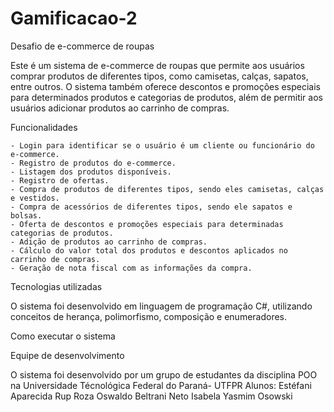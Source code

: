 # Gamificacao-2
Desafio de e-commerce de roupas 


Este é um sistema de e-commerce de roupas que permite aos usuários comprar produtos de diferentes tipos, como camisetas, calças, sapatos, entre outros. O sistema também oferece descontos e promoções especiais para determinados produtos e categorias de produtos, além de permitir aos usuários adicionar produtos ao carrinho de compras. 

Funcionalidades 

    - Login para identificar se o usuário é um cliente ou funcionário do e-commerce.
    - Registro de produtos do e-commerce.
    - Listagem dos produtos disponíveis.
    - Registro de ofertas.
    - Compra de produtos de diferentes tipos, sendo eles camisetas, calças e vestidos. 
    - Compra de acessórios de diferentes tipos, sendo ele sapatos e bolsas.
    - Oferta de descontos e promoções especiais para determinadas categorias de produtos. 
    - Adição de produtos ao carrinho de compras. 
    - Cálculo do valor total dos produtos e descontos aplicados no carrinho de compras. 
    - Geração de nota fiscal com as informações da compra. 

Tecnologias utilizadas 


O sistema foi desenvolvido em linguagem de programação C#, utilizando conceitos de herança, polimorfismo, composição e enumeradores. 

Como executar o sistema 


Equipe de desenvolvimento 

O sistema foi desenvolvido por um grupo de estudantes da disciplina POO na Universidade Técnológica Federal do Paraná- UTFPR
Alunos:
Estéfani Aparecida Rup Roza
Oswaldo Beltrani Neto
Isabela Yasmim Osowski
